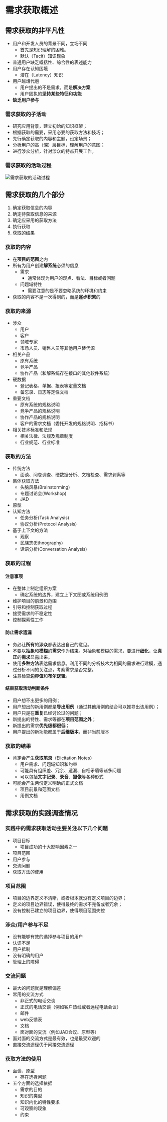 # 需求获取概述

## 需求获取的非平凡性
- 用户和开发人员的背景不同，立场不同
  - 首先是知识理解的困难。
  - 默认（Tacit）知识现象
- 普通用户缺乏概括性、综合性的表述能力
- 用户存在认知困境
  - 潜在（Latency）知识
- 用户越俎代庖
  - 用户提出的不是需求，而是**解决方案**
  - 用户固执的**坚持某些特征和功能**
- **缺乏用户参与**
### 需求获取的子活动
- 研究应用背景，建立初始的知识框架；
- 根据获取的需要，采用必要的获取方法和技巧；
- 先行确定获取的内容和主题，设定场景；
- 分析用户的高（深）层目标，理解用户的意图；
- 进行涉众分析，针对涉众的特点开展工作。

### 需求获取的活动过程

![需求获取的活动过程](imgs/QQ_1745224102437.png)

## 需求获取的几个部分

1. 确定获取信息的内容
2. 确定待获取信息的来源
3. 确定应采用的获取方法
4. 执行获取
5. 获取的结果

### 获取的内容
- 在**项目的范围**之内
- 所有为用户创建**解系统**必须的信息
  - 需求
    - 通常体现为用户的观点、看法、目标或者问题
  - 问题域特性
    - 需要注意的是不要忽略系统的环境和约束
- 获取的内容不是一次得到的，而是**逐步积累**的

### 获取的来源
- 涉众
  - 用户
  - 客户
  - 领域专家
  - 市场人员、销售人员等其他用户替代源
- 相关产品
  - 原有系统
  - 竞争产品
  - 协作产品（和解系统存在接口的其他软件系统）
- 硬数据
  - 登记表格、单据、报表等定量文档
  - 备忘录、日志等定性文档
- 重要文档
  - 原有系统的规格说明
  - 竞争产品的规格说明
  - 协作产品的规格说明
  - 客户的需求文档（委托开发的规格说明、招标书）
- 相关技术标准和法规
  - 相关法律、法规及规章制度
  - 行业规范、行业标准

### 获取的方法
- 传统方法
  - 面谈、问卷调查、硬数据分析、文档检查、需求剥离等
- 集体获取方法
  - 头脑风暴(Brainstorming)
  - 专题讨论会(Workshop)
  - JAD
- 原型
- 认知方法
  - 任务分析(Task Analysis)
  - 协议分析(Protocol Analysis)
- 基于上下文的方法
  - 观察
  - 民族志(Ethnography)
  - 话语分析(Conversation Analysis)

### 获取的过程
#### 注意事项
- 在整体上制定组织方案
  - 确定系统的边界，建立上下文图或系统用例图
- 维护项目的前景和范围
- 引导和控制获取过程
- 接受需求的不稳定性
- 控制探索性工作

#### 防止需求遗漏
- 务必让**所有**的**涉众**都表达出自己的意见。
- 不要以**抽象**和**模糊**的**需求**作为结束。对抽象和模糊的需求，要进行**细化**，让**真正**的**需求**显露出来。
- 使用**多种方法**表达需求信息。利用不同的分析技术为相同的需求进行建模，通过分析不同的关注点，考察需求是否完整。
- 注意检查**边界值**和**布尔逻辑**。

#### 结束获取活动判断条件
- 用户想不出更多的用例；
- 用户想出的新用例都是**导出用例**（通过其他用例的结合可以推导出该用例）；
- 用户只是在**重复**已经讨论过的问题；
- 新提出的特性、需求等都在**项目范围之外**；
- 新提出的需求**优先级都很低**；
- 用户提出的新功能都属于**后继版本**，而非当前版本

### 获取的结果
- 肯定会产生**获取笔录**（Elicitation Notes）
  - 用户需求、问题域知识和约束
  - 可能具有组织差、冗余、遗漏、自相矛盾等诸多问题
  - 可以包括**文字记录**、**录音**、**摄像**等各种形式
- 可能会产生两份定义明确的正式文档
  - 项目前景和范围文档
  - 用例文档

## 需求获取的实践调查情况

### 实践中的需求获取活动主要关注以下几个问题

- 项目目标
  - 项目成功的十大影响因素之一
- 项目范围
- 用户参与
- 交流问题
- 获取方法的使用

### 项目范围
- 项目的边界定义不清晰，或者根本就没有定义项目的边界；
- 定义的项目边界错误，使得最终的需求不完备或者冗余；
- 没有控制已建立的项目边界，使得项目范围失控

### 涉众/用户参与不足
- 没有能够有效的选择参与项目的用户
- 认识不足
- 用户抵制
- 没有明确的用户
- 管理上的障碍

### 交流问题
- 最大的问题就是理解偏差
- 常用的交流方式
  - 非正式的电话交谈
  - 正式的电话交谈（例如客户热线或者远程电话会议）
  - 邮件
  - web反馈表
  - 文档
  - 面对面的交流（例如JAD会议、原型等）
- 面对面的交流方式是最有效，也是最受欢迎的
- 直接交流途径优于间接交流途径

### 获取方法的使用
- 面谈、原型
  - 存在选择问题
- 五个方面的选择依据
  - 需求的目的
  - 知识的类型
  - 知识内化的特性要求
  - 可观察的现象
  - 约束
